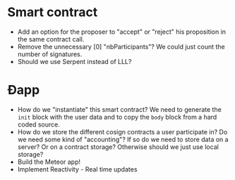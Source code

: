 # Smart contract

* Add an option for the proposer to "accept" or "reject" his proposition in the
  same contract call.
* Remove the unnecessary [0] "nbParticipants"? We could just count the number of
  signatures.
* Should we use Serpent instead of LLL?

# Ðapp

* How do we "instantiate" this smart contract? We need to generate the `init`
  block with the user data and to copy the `body` block from a hard coded
  source.
* How do we store the different cosign contracts a user participate in? Do we
  need some kind of "accounting"? If so do we need to store data on a server? Or
  on a contract storage? Otherwise should we just use local storage?
* Build the Meteor app!
* Implement Reactivity - Real time updates
